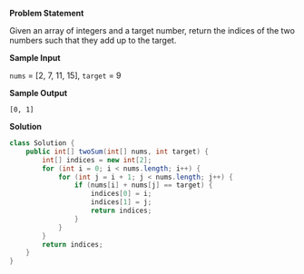 

**Problem Statement**

Given an array of integers and a target number, return the indices of the two numbers such that they add up to the target.

**Sample Input**

`nums` = [2, 7, 11, 15], `target` = 9

**Sample Output**

`[0, 1]`

**Solution**

```java
class Solution {
    public int[] twoSum(int[] nums, int target) {
        int[] indices = new int[2];
        for (int i = 0; i < nums.length; i++) {
            for (int j = i + 1; j < nums.length; j++) {
                if (nums[i] + nums[j] == target) {
                    indices[0] = i;
                    indices[1] = j;
                    return indices;
                }
            }
        }
        return indices;
    }
}
```